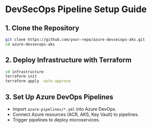 # DevSecOps Pipeline Setup Guide

## 1. Clone the Repository
```sh
git clone https://github.com/your-repo/azure-devsecops-aks.git
cd azure-devsecops-aks
```

## 2. Deploy Infrastructure with Terraform
```sh
cd infrastructure
terraform init
terraform apply -auto-approve
```

## 3. Set Up Azure DevOps Pipelines
- Import `azure-pipelines/*.yml` into Azure DevOps.
- Connect Azure resources (ACR, AKS, Key Vault) to pipelines.
- Trigger pipelines to deploy microservices.
